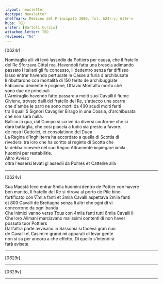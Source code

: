 ```yaml
---
layout: newsletter
doctype: Newsletter
shelfmark: Mediceo del Principato 3080, fol. 624r-v, 629r-v
hubs: TBD
writer: [Bartoli Curzio]
attached_letter: TBD
reviewed: "No"
---
```


[0624r]  
  
  
Nomiraglio alli vii levò lassedio da Pottiers per causa, che il fratello  
del Re Sforzava Cittal rea. Havendoli fatta una brescia adimando  
passato l Italiani gli fu concesso, li dedentro senza far diffisso  
lasso entrar havendo pertusate le Casse a furia d'archibusate  
li ributtarono con mortalità di 150 ferito de archibuggiate  
Fabianino demente è prigione, Ottavio Montalto morto che  
sono due de principali  
L'Armiraglio havendo fatto passare a molti suoi Cavalli il fiume  
Giviene, trovato dalli del fratello del Re, s'attacco una scarra  
che d'ambe le partì ne sono morti da 400 scudi molti feriti  
tra li quali S Signori Cavaglier Birago in una Cossia, d'archibusata  
che non sarà nulla.  
Ballico in qua, dal Campo si scrive da diversi conforme che si  
darà battaglia, che così piaccia a Iudio sia presto a favore.  
de nostri Cattolici, et consolatione del Duca  
La Regina d'Inghilterra ha accordato a quella di Scottia di  
rivedersi tra loro che ha scritto al reginte di Scotta che  
la debba ricevere nel suo Regno Altramente impiegare x̅mila  
huomini per restabilirle.  
Altro Avviso  
oltra l'essersi levati gl assedii da Poitres et Cattelire alla  
  
---  

[0624v]  
  
  
Sua Maestà fece entrar 5mila huomini dentro de Pottier con havere  
ben monito, Il fratello del Re si ritrova al porto de Pile bino  
fortificato con v̅i̅mila fanti et 3mila Cavalli aspettava 2mila fanti  
et 800 Cavalli de Brettagna senza li altri che ogni dì vi  
concorrono da ogni banda  
Che Inimici vanno verso Tous con 4mila fanti tutti 6mila Cavalli li  
Che loro Allmani marciavano malissimi contenti di non haver  
possuto tuor Pottiers  
Dall'altra parte avvisano in Sassonia si faceva gran nuo  
de Cavalli et Casimire grand.mi apparati di levar gente  
non si sa per ancora a che effetto, Di quello s'intendirà  
farà avisata.  
  
---  

[0629r]  
  
  
  
---  

[0629v]  
  
  
  
---  

